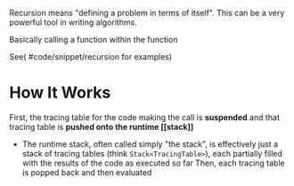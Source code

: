 Recursion means "defining a problem in terms of itself". This can be a very powerful tool in writing algorithms.

Basically calling a function within the function

See( #code/snippet/recursion  for examples) 

# How It Works
First, the tracing table for the code making the call is **suspended** and that tracing table is **pushed onto the runtime [[stack]]**
- The runtime stack, often called simply "the stack", is effectively just a stack of tracing tables (think `Stack<TracingTable>`), each partially filled with the results of the code as executed so far 
Then, each tracing table is popped back and then evaluated

